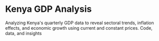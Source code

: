 # Kenya GDP Analysis
Analyzing Kenya's quarterly GDP data to reveal sectoral trends, inflation effects, and economic growth using current and constant prices. Code, data, and insights
